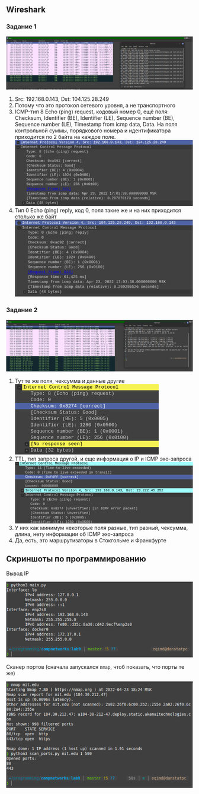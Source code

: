 ## Wireshark
### Задание 1
![](screenshots/1.1.png)
1. Src: 192.168.0.143, Dst: 104.125.28.249
2. Потому что это протокол сетевого уровня, а не транспортного
3. ICMP-тип 8 Echo (ping) request, кодовый номер 0, ещё поля: Checksum,
Identifier (BE), Identifier (LE), Sequence number (BE), Sequence number (LE),
Timestamp from icmp data, Data. На поля контрольной суммы, порядкового номера и 
идентификатора приходится по 2 байта на каждое поле.
    ![](screenshots/1.1.3.png)
4. Тип 0 Echo (ping) reply, код 0, поля такие же и на них приходится столько же байт
    ![](screenshots/1.1.4.png)

### Задание 2
![](screenshots/1.2.png)
1. Тут те же поля, чексумма и данные другие
    ![](screenshots/1.2.1.png)
2. TTL, тип запроса другой, и еще информация о IP и ICMP эхо-запроса
    ![](screenshots/1.2.2.png)
3. У них как минимум некоторые поля разные, тип разный, чексумма, длина,
нету информации об ICMP эхо-запроса 
4. Да, есть, это маршрутизаторы в Стокгольме и Франкфурте

## Скриншоты по программированию
Вывод IP

![](screenshots/2.1.png)

Сканер портов (сначала запускался `nmap`, чтоб показать, что порты те же)

![](screenshots/2.2.png)